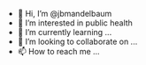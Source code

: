 - 👋 Hi, I’m @jbmandelbaum
- 👀 I’m interested in public health
- 🌱 I’m currently learning ...
- 💞️ I’m looking to collaborate on ...
- 📫 How to reach me ...

<!---
jbmandelbaum/jbmandelbaum is a ✨ special ✨ repository because its `README.md` (this file) appears on your GitHub profile.
You can click the Preview link to take a look at your changes.
--->
